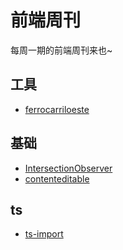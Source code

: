 # 前端周刊
每周一期的前端周刊来也~

## 工具

* [ferrocarriloeste](https://github.com/matiastucci/ferrocarriloeste#readme)

## 基础

* [IntersectionObserver](https://developer.mozilla.org/zh-CN/docs/Web/API/IntersectionObserver)
* [contenteditable](https://developer.mozilla.org/zh-CN/docs/Web/HTML/Global_attributes/contenteditable)

## ts

* [ts-import](https://github.com/Brooooooklyn/ts-import-plugin)


